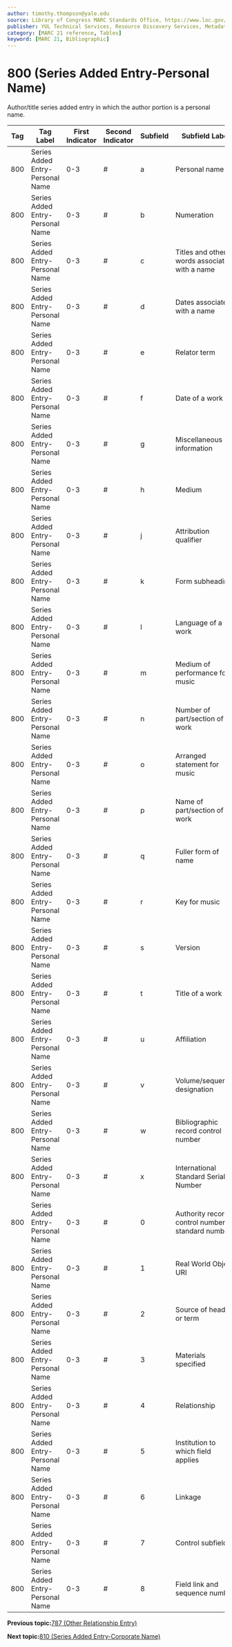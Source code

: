 ```yaml
---
author: timothy.thompson@yale.edu
source: Library of Congress MARC Standards Office, https://www.loc.gov/marc/bibliographic/bd800.html
publisher: YUL Technical Services, Resource Discovery Services, Metadata Services Unit
category: [MARC 21 reference, Tables]
keyword: [MARC 21, Bibliographic]
---
```


# 800 \(Series Added Entry-Personal Name\)

Author/title series added entry in which the author portion is a personal name.

|Tag|Tag Label|First Indicator|Second Indicator|Subfield|Subfield Label|Repeatable|
|---|---------|---------------|----------------|--------|--------------|----------|
|800|Series Added Entry-Personal Name|0-3|\#|a|Personal name|F|
|800|Series Added Entry-Personal Name|0-3|\#|b|Numeration|F|
|800|Series Added Entry-Personal Name|0-3|\#|c|Titles and other words associated with a name|T|
|800|Series Added Entry-Personal Name|0-3|\#|d|Dates associated with a name|F|
|800|Series Added Entry-Personal Name|0-3|\#|e|Relator term|T|
|800|Series Added Entry-Personal Name|0-3|\#|f|Date of a work|F|
|800|Series Added Entry-Personal Name|0-3|\#|g|Miscellaneous information|T|
|800|Series Added Entry-Personal Name|0-3|\#|h|Medium|F|
|800|Series Added Entry-Personal Name|0-3|\#|j|Attribution qualifier|T|
|800|Series Added Entry-Personal Name|0-3|\#|k|Form subheading|T|
|800|Series Added Entry-Personal Name|0-3|\#|l|Language of a work|F|
|800|Series Added Entry-Personal Name|0-3|\#|m|Medium of performance for music|T|
|800|Series Added Entry-Personal Name|0-3|\#|n|Number of part/section of a work|T|
|800|Series Added Entry-Personal Name|0-3|\#|o|Arranged statement for music|F|
|800|Series Added Entry-Personal Name|0-3|\#|p|Name of part/section of a work|T|
|800|Series Added Entry-Personal Name|0-3|\#|q|Fuller form of name|F|
|800|Series Added Entry-Personal Name|0-3|\#|r|Key for music|F|
|800|Series Added Entry-Personal Name|0-3|\#|s|Version|T|
|800|Series Added Entry-Personal Name|0-3|\#|t|Title of a work|F|
|800|Series Added Entry-Personal Name|0-3|\#|u|Affiliation|F|
|800|Series Added Entry-Personal Name|0-3|\#|v|Volume/sequential designation|F|
|800|Series Added Entry-Personal Name|0-3|\#|w|Bibliographic record control number|T|
|800|Series Added Entry-Personal Name|0-3|\#|x|International Standard Serial Number|F|
|800|Series Added Entry-Personal Name|0-3|\#|0|Authority record control number or standard number|T|
|800|Series Added Entry-Personal Name|0-3|\#|1|Real World Object URI|T|
|800|Series Added Entry-Personal Name|0-3|\#|2|Source of heading or term|F|
|800|Series Added Entry-Personal Name|0-3|\#|3|Materials specified|F|
|800|Series Added Entry-Personal Name|0-3|\#|4|Relationship|T|
|800|Series Added Entry-Personal Name|0-3|\#|5|Institution to which field applies|T|
|800|Series Added Entry-Personal Name|0-3|\#|6|Linkage|F|
|800|Series Added Entry-Personal Name|0-3|\#|7|Control subfield|F|
|800|Series Added Entry-Personal Name|0-3|\#|8|Field link and sequence number|T|

**Previous topic:**[787 \(Other Relationship Entry\)](../tables/787_bib_table.md)

**Next topic:**[810 \(Series Added Entry-Corporate Name\)](../tables/810_bib_table.md)


